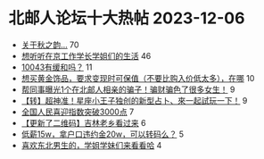 # 北邮人论坛十大热帖 2023-12-06

- [关于秋之韵…](https://bbs.byr.cn/article/Picture/3354919) 70
- [想听听在京工作学长学姐们的生活](https://bbs.byr.cn/article/WorkLife/1207473) 46
- [10043有缓和吗？](https://bbs.byr.cn/article/GoAbroad/395240) 11
- [想买黄金饰品，要求变现时可保值（不要比购入价低太多），在哪](https://bbs.byr.cn/article/Talking/6406989) 10
- [帮同事曝光1个在北邮人相亲的骗子！骗财骗色了很多女生！](https://bbs.byr.cn/article/Friends/2048363) 9
- [【转】超神准！星座小王子独创的新型占卜、來一起試玩一下！](https://bbs.byr.cn/article/Constellations/326533) 9
- [全国人民喜迎指数突破3000点](https://bbs.byr.cn/article/Financial/83546) 7
- [【更新了二维码】吉林老乡看过来](https://bbs.byr.cn/article/NorthEast/940784) 6
- [低薪15w，拿户口违约金20w，可以转码么？](https://bbs.byr.cn/article/Job/2202305) 5
- [喜欢东北男生的，学姐学妹们来看看哈](https://bbs.byr.cn/article/Feeling/3204548) 4


